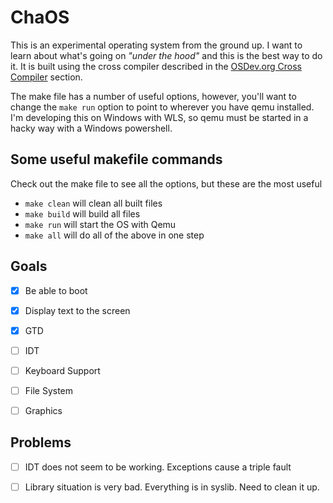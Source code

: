 # ChaOS
This is an experimental operating system from the ground up. I want to learn about what's going on *"under the hood"* and this is the best way to do it. It is built using the cross compiler described in the [OSDev.org Cross Compiler](https://wiki.osdev.org/GCC_Cross-Compiler) section.

The make file has a number of useful options, however, you'll want to change the `make run` option to point to wherever you have qemu installed. I'm developing this on Windows with WLS, so qemu must be started in a hacky way with a Windows powershell.

## **Some useful makefile commands**
Check out the make file to see all the options, but these are the most useful
- `make clean` will clean all built files
- `make build` will build all files
- `make run` will start the OS with Qemu
- `make all` will do all of the above in one step


## **Goals**
- [x] Be able to boot
- [x] Display text to the screen
- [x] GTD
- [ ] IDT
- [ ] Keyboard Support
- [ ] File System
- [ ] Graphics


## **Problems**
- [ ] IDT does not seem to be working. Exceptions cause a triple fault
- [ ] Library situation is very bad. Everything is in syslib. Need to clean it up.

